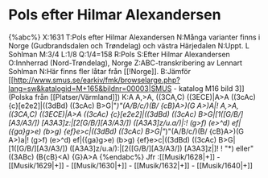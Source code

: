# Pols efter Hilmar Alexandersen

{%abc%}
X:1631
T:Pols efter Hilmar Alexandersen
N:Många varianter finns i Norge (Gudbrandsdalen och Trøndelag) och västra Härjedalen
N:Uppt. L Sohlman
M:3/4
L:1/8
Q:1/4=158
R:Pols
S:Efter Hilmar Alexandersen
O:Innherrad (Nord-Trøndelag), Norge
Z:ABC-transkribering av Lennart Sohlman
N:Här finns fler låtar från [[!Norge]].
B:Jämför [[http://www.smus.se/earkiv/fmk/browselarge.php?lang=sw&katalogid=M+165&bildnr=00003|SMUS - katalog M16 bild 3]] (Polska från [[Platser/Värmland]])
K:A
A,>A, ((3CA,C) ((3ECE)|A>A ((3cAc) {c}[e2e2]|((3dBd) ((3cAc) B>G|"*)"(A/B/c/)(B/ {cB}A>)(G A>)A|!
A,>A, ((3CA,C) ((3ECE)|A>A ((3cAc) {c}[e2e2]|((3dBd) ((3cAc) B>G|[1([G/B/][A3/A3/]) [A3A3]z:|[2[G/B/][A3/A3/]) ([A3A3]z/u.a/)|:!
(g>f) (e>^d) ef|({ga}g>e) (b>g) {ef}e>c|((3dBd) ((3cAc) B>G|"*)"(A/B/c/)(B/ {cB}A>)(G A>)a|!
(g>f) (e>^d) ef|({ga}g>e) (b>g) {ef}e>c|((3dBd) ((3cAc) B>G|[1([G/B/][A3/A3/]) ([A3A3]z/u.a/):|[2([G/B/][A3/A3/]) [A3A3]z|]!
!
"*)  eller"((3ABc) (B{cB}<A) {G}A>A
{%endabc%}
Jfr :[[Musik/1628|+]] - [[Musik/1629|+]] - [[Musik/1630|+]] - [[Musik/1632|+]] - [[Musik/1640|+]]
